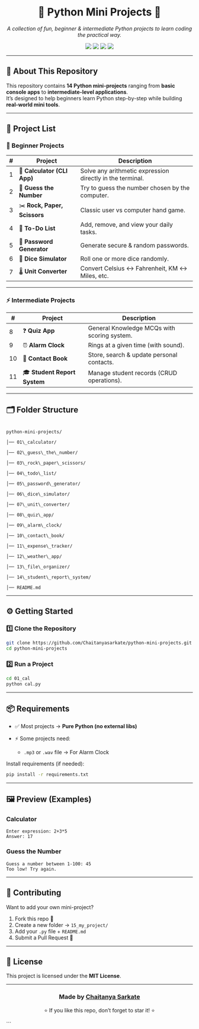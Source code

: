 
<h1 align="center">🐍 Python Mini Projects 🚀</h1>
<p align="center">
  <i>A collection of fun, beginner & intermediate Python projects to learn coding the practical way.</i>
</p>

<p align="center">
  <img src="https://img.shields.io/badge/Python-3.10+-blue?logo=python" />
  <img src="https://img.shields.io/badge/Status-Active-success?logo=github" />
  <img src="https://img.shields.io/github/stars/Chaitanyasarkate/python-mini-projects?style=social" />
  <img src="https://img.shields.io/badge/Contributions-Welcome-orange?logo=github" />
</p>

---

## 📌 About This Repository  
This repository contains **14 Python mini-projects** ranging from **basic console apps** to **intermediate-level applications**.  
It’s designed to help beginners learn Python step-by-step while building **real-world mini tools**.  

---

## 🎯 Project List  

### 🌱 Beginner Projects  
| # | Project | Description |
|---|---------|-------------|
| 1 | 🧮 **Calculator (CLI App)** | Solve any arithmetic expression directly in the terminal. |
| 2 | 🎯 **Guess the Number** | Try to guess the number chosen by the computer. |
| 3 | ✂️ **Rock, Paper, Scissors** | Classic user vs computer hand game. |
| 4 | 📝 **To-Do List** | Add, remove, and view your daily tasks. |
| 5 | 🔑 **Password Generator** | Generate secure & random passwords. |
| 6 | 🎲 **Dice Simulator** | Roll one or more dice randomly. |
| 7 | 🌡 **Unit Converter** | Convert Celsius ↔ Fahrenheit, KM ↔ Miles, etc. |

---

### ⚡ Intermediate Projects  
| # | Project | Description |
|---|---------|-------------|
| 8  | ❓ **Quiz App** | General Knowledge MCQs with scoring system. |
| 9  | ⏰ **Alarm Clock** | Rings at a given time (with sound). |
| 10 | 📇 **Contact Book** | Store, search & update personal contacts. |
| 11 | 🎓 **Student Report System** | Manage student records (CRUD operations). |

---

## 🗂 Folder Structure  

```

python-mini-projects/

│── 01\_calculator/

│── 02\_guess\_the\_number/

│── 03\_rock\_paper\_scissors/

│── 04\_todo\_list/

│── 05\_password\_generator/

│── 06\_dice\_simulator/

│── 07\_unit\_converter/

│── 08\_quiz\_app/

│── 09\_alarm\_clock/

│── 10\_contact\_book/

│── 11\_expense\_tracker/

│── 12\_weather\_app/

│── 13\_file\_organizer/

│── 14\_student\_report\_system/

│── README.md

````

---

## ⚙️ Getting Started  

### 1️⃣ Clone the Repository  
```bash
git clone https://github.com/Chaitanyasarkate/python-mini-projects.git
cd python-mini-projects
````

### 2️⃣ Run a Project

```bash
cd 01_cal
python cal.py
```

---

## 📦 Requirements

* ✅ Most projects → **Pure Python (no external libs)**
  
* ⚡ Some projects need:
  * `.mp3` or `.wav` file → For Alarm Clock

Install requirements (if needed):

```bash
pip install -r requirements.txt
```

---

## 🖼 Preview (Examples)

### Calculator

```
Enter expression: 2+3*5
Answer: 17
```

### Guess the Number

```
Guess a number between 1-100: 45
Too low! Try again.
```

---

## 🤝 Contributing

Want to add your own mini-project?

1. Fork this repo 🍴
2. Create a new folder → `15_my_project/`
3. Add your `.py` file + `README.md`
4. Submit a Pull Request 🚀

---

## 📜 License

This project is licensed under the **MIT License**.

---

<h3 align="center">Made by <a href="https://github.com/Chaitanyasarkate">Chaitanya Sarkate</a></h3>
<p align="center">⭐ If you like this repo, don’t forget to star it! ⭐</p>
```


